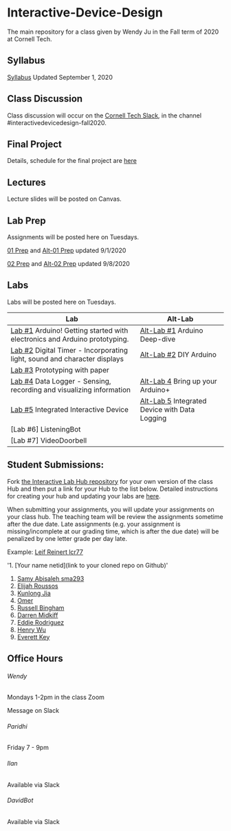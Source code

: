 # Interactive-Device-Design
The main repository for a class given by Wendy Ju in the Fall term of 2020 at Cornell Tech.

## Syllabus
[Syllabus](https://canvas.cornell.edu/courses/20078/assignments/syllabus) Updated September 1, 2020

## Class Discussion
Class discussion will occur on the [Cornell Tech Slack](cornelltech.slack.com), in the channel #interactivedevicedesign-fall2020.

## Final Project
Details, schedule for the final project are [here](https://github.com/FAR-Lab/Developing-and-Designing-Interactive-Devices/wiki/Final-Project)

## Lectures
Lecture slides will be posted on Canvas.


## Lab Prep 
Assignments will be posted here on Tuesdays.

[01 Prep](https://github.com/FAR-Lab/Developing-and-Designing-Interactive-Devices/wiki/preLab-01) and [Alt-01 Prep](https://github.com/FAR-Lab/Developing-and-Designing-Interactive-Devices/wiki/Alt-Pre---Lab-1) updated 9/1/2020

[02 Prep](https://github.com/FAR-Lab/Developing-and-Designing-Interactive-Devices/wiki/preLab-02) and [Alt-02 Prep](https://github.com/FAR-Lab/Developing-and-Designing-Interactive-Devices/wiki/Alt-Pre---Lab-2) updated 9/8/2020


## Labs
Labs will be posted here on Tuesdays.

| Lab  | Alt-Lab |
| ------------- | ------------- |
| [Lab #1](https://github.com/FAR-Lab/Developing-and-Designing-Interactive-Devices/wiki/Lab-01) Arduino! Getting started with electronics and Arduino prototyping.  | [Alt-Lab #1](https://github.com/FAR-Lab/Developing-and-Designing-Interactive-Devices/wiki/Alt-Lab-1.-Arduino-Deep-Dive) Arduino Deep-dive|
| [Lab #2](https://github.com/FAR-Lab/Developing-and-Designing-Interactive-Devices/wiki/Lab-02) Digital Timer - Incorporating light, sound and character displays  |  [Alt-Lab #2](https://github.com/FAR-Lab/Developing-and-Designing-Interactive-Devices/wiki/Alt-Lab-2.-DIY-Arduino) DIY Arduino|
| [Lab #3](https://github.com/FAR-Lab/Developing-and-Designing-Interactive-Devices/wiki/Lab-03) Prototyping with paper |  |
| [Lab #4](https://github.com/FAR-Lab/Developing-and-Designing-Interactive-Devices/wiki/Lab-04) Data Logger - Sensing, recording and visualizing information| [Alt-Lab 4](https://github.com/FAR-Lab/Developing-and-Designing-Interactive-Devices/wiki/Alt-Lab-4) Bring up your Arduino+ |
| [Lab #5](https://github.com/FAR-Lab/Developing-and-Designing-Interactive-Devices/wiki/Lab-05) Integrated Interactive Device | [Alt-Lab 5](https://github.com/FAR-Lab/Developing-and-Designing-Interactive-Devices/wiki/Alt-Lab-5) Integrated Device with Data Logging |
| [Lab #6] ListeningBot |   |
| [Lab #7] VideoDoorbell |   |

## Student Submissions:

Fork  [the Interactive Lab Hub repository](https://github.com/FAR-Lab/Interactive-Lab-Hub) for your own version of the class Hub and then put a link for your Hub to the list below. Detailed instructions for creating your hub and updating your labs are [here](https://github.com/FAR-Lab/Developing-and-Designing-Interactive-Devices/blob/2020Fall/readings/Submitting%20Labs.md).

When submitting your assignments, you will update your assignments on your class hub. The teaching team will be review the assignments sometime after the due date. Late assignments (e.g. your assignment is missing/incomplete at our grading time, which is after the due date) will be penalized by one letter grade per day late.



Example:  [Leif Reinert lcr77](https://github.com/lcr77/Interactive-Lab-Hub)

'1. [Your name netid](link to your cloned repo on Github)'
1. [Samy Abisaleh sma293](https://github.com/SamyAbisaleh/Interactive-Lab-Hub)
2. [Elijah Roussos](https://github.com/rbingham97/Interactive-Lab-Hub)
3. [Kunlong Jia](https://github.com/Kunlong1994/IDD_20Fall-Lab1)
4. [Omer](https://github.com/oi38/Interactive-Lab-Hub)		
5. [Russell Bingham](https://github.com/rbingham97/Interactive-Lab-Hub)
6. [Darren Midkiff](https://github.com/dcmid/Lab1)					
7. [Eddie Rodriguez](https://github.com/ThisGuyEddie/Developing-and-Designing-Interactive-Devices/tree/2020Fall/Lab1)		
8. [Henry Wu](https://github.com/henryw30/Interactive-Lab-Hub)
9. [Everett Key](https://github.com/EverettKey/Interactive-Lab-Hub)																							


## Office Hours 

###### Wendy
Mondays 1-2pm in the class Zoom

Message on Slack


###### Paridhi
Friday 7 - 9pm

###### Ilan
Available via Slack

###### DavidBot
Available via Slack
